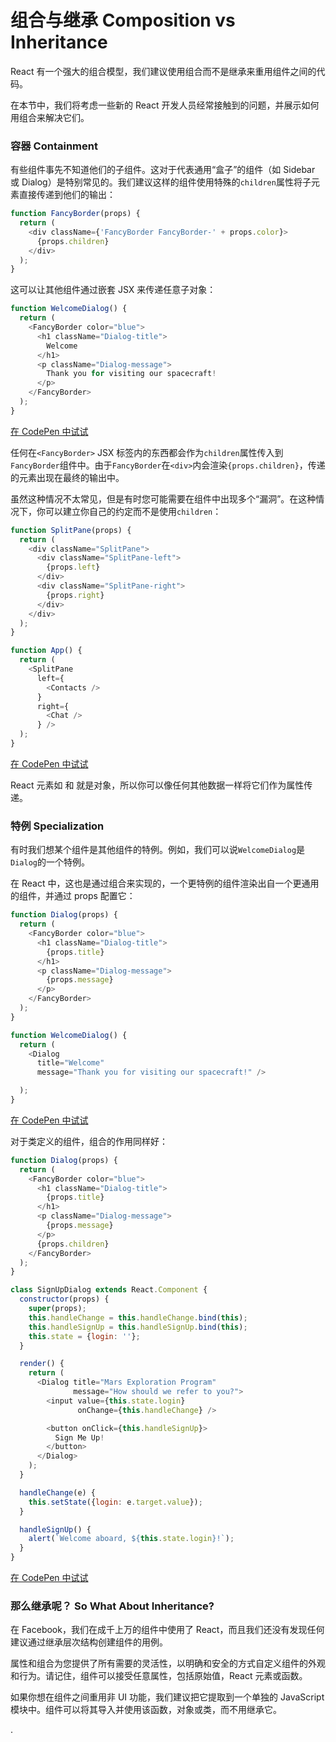 # 组合与继承 Composition vs Inheritance

React 有一个强大的组合模型，我们建议使用组合而不是继承来重用组件之间的代码。

在本节中，我们将考虑一些新的 React 开发人员经常接触到的问题，并展示如何用组合来解决它们。



### 容器 Containment

有些组件事先不知道他们的子组件。这对于代表通用“盒子”的组件（如 Sidebar 或 Dialog）是特别常见的。我们建议这样的组件使用特殊的`children`属性将子元素直接传递到他们的输出：

```js
function FancyBorder(props) {
  return (
    <div className={'FancyBorder FancyBorder-' + props.color}>
      {props.children}
    </div>
  );
}
```

这可以让其他组件通过嵌套 JSX 来传递任意子对象：

```js
function WelcomeDialog() {
  return (
    <FancyBorder color="blue">
      <h1 className="Dialog-title">
        Welcome
      </h1>
      <p className="Dialog-message">
        Thank you for visiting our spacecraft!
      </p>
    </FancyBorder>
  );
}
```

[在 CodePen 中试试](https://codepen.io/gaearon/pen/ozqNOV?editors=0010)

任何在`<FancyBorder>` JSX 标签内的东西都会作为`children`属性传入到`FancyBorder`组件中。由于`FancyBorder`在`<div>`内会渲染`{props.children}`，传递的元素出现在最终的输出中。

虽然这种情况不太常见，但是有时您可能需要在组件中出现多个“漏洞”。在这种情况下，你可以建立你自己的约定而不是使用`children`：

```js
function SplitPane(props) {
  return (
    <div className="SplitPane">
      <div className="SplitPane-left">
        {props.left}
      </div>
      <div className="SplitPane-right">
        {props.right}
      </div>
    </div>
  );
}

function App() {
  return (
    <SplitPane
      left={
        <Contacts />
      }
      right={
        <Chat />
      } />
  );
}
```

[在 CodePen 中试试](https://codepen.io/gaearon/pen/gwZOJp?editors=0010)

React 元素如 <Contacts /> 和 <Chat /> 就是对象，所以你可以像任何其他数据一样将它们作为属性传递。



### 特例 Specialization

有时我们想某个组件是其他组件的特例。例如，我们可以说`WelcomeDialog`是`Dialog`的一个特例。

在 React 中，这也是通过组合来实现的，一个更特例的组件渲染出自一个更通用的组件，并通过 props 配置它：

```js
function Dialog(props) {
  return (
    <FancyBorder color="blue">
      <h1 className="Dialog-title">
        {props.title}
      </h1>
      <p className="Dialog-message">
        {props.message}
      </p>
    </FancyBorder>
  );
}

function WelcomeDialog() {
  return (
    <Dialog
      title="Welcome"
      message="Thank you for visiting our spacecraft!" />

  );
}
```

[在 CodePen 中试试](https://codepen.io/gaearon/pen/kkEaOZ?editors=0010)

对于类定义的组件，组合的作用同样好：

```js
function Dialog(props) {
  return (
    <FancyBorder color="blue">
      <h1 className="Dialog-title">
        {props.title}
      </h1>
      <p className="Dialog-message">
        {props.message}
      </p>
      {props.children}
    </FancyBorder>
  );
}

class SignUpDialog extends React.Component {
  constructor(props) {
    super(props);
    this.handleChange = this.handleChange.bind(this);
    this.handleSignUp = this.handleSignUp.bind(this);
    this.state = {login: ''};
  }

  render() {
    return (
      <Dialog title="Mars Exploration Program"
              message="How should we refer to you?">
        <input value={this.state.login}
               onChange={this.handleChange} />

        <button onClick={this.handleSignUp}>
          Sign Me Up!
        </button>
      </Dialog>
    );
  }

  handleChange(e) {
    this.setState({login: e.target.value});
  }

  handleSignUp() {
    alert(`Welcome aboard, ${this.state.login}!`);
  }
}
```

[在 CodePen 中试试](https://codepen.io/gaearon/pen/gwZbYa?editors=0010)



### 那么继承呢？ So What About Inheritance?

在 Facebook，我们在成千上万的组件中使用了 React，而且我们还没有发现任何建议通过继承层次结构创建组件的用例。

属性和组合为您提供了所有需要的灵活性，以明确和安全的方式自定义组件的外观和行为。请记住，组件可以接受任意属性，包括原始值，React 元素或函数。

如果你想在组件之间重用非 UI 功能，我们建议把它提取到一个单独的 JavaScript 模块中。组件可以将其导入并使用该函数，对象或类，而不用继承它。





































.
